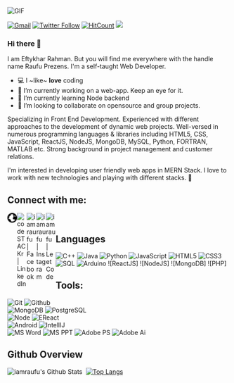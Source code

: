 ![GIF](https://github.com/iamraufu/iamraufu/blob/main/Assets/banner.jpg)

[![Gmail](https://img.shields.io/badge/%20-Send%20Mail-black?color=14171A&labelColor=ef5350&logo=gmail&logoColor=ffffff)](mailto:eftykhar.rahman@g.bracu.ac.bd)
[![Twitter Follow](https://img.shields.io/twitter/follow/10?label=Followers&style=social)](https://twitter.com/iamraufu)
[![HitCount](http://hits.dwyl.com/iamraufu/iamraufu.svg)](http://hits.dwyl.com/iamraufu/iamraufu)
 <img src="https://komarev.com/ghpvc/?username=iamraufu">
<!-- ![visitors](https://visitor-badge.laobi.icu/badge?page_id=iamraufu.iamraufu) -->
### Hi there 👋

I am Eftykhar Rahman. But you will find me everywhere with the handle name Raufu Prezens. I'm a self-taught Web Developer.  

- 💻 I ~like~ **love** coding
- 🔭 I’m currently working on a web-app. Keep an eye for it.
- 🌱 I’m currently learning Node backend
- 👯 I’m looking to collaborate on opensource and group projects.

Specializing in Front End Development. Experienced with different approaches to the development of dynamic web projects. Well-versed in numerous programming languages & libraries including HTML5, CSS, JavaScript, ReactJS, NodeJS, MongoDB, MySQL, Python, FORTRAN, MATLAB etc. Strong background in project management and customer relations.

I'm interested in developing user friendly web apps in MERN Stack. I love to work with new technologies and playing with different stacks. 🤖

<!-- - Usesless Stats:
- 🏅 Number of times I was asked to hack a FB : 3
- 📱  Number of times I was approached with an app idea: 7 
-->
 ## Connect with me:

[<img align="left" alt="iamraufu" width="22px" src="https://raw.githubusercontent.com/iconic/open-iconic/master/svg/globe.svg" />][website]
[<img align="left" alt="codeSTACKr | LinkedIn" width="22px" src="https://cdn.jsdelivr.net/npm/simple-icons@v3/icons/linkedin.svg" />][linkedin] 
[<img align="left" alt="iamraufu | Facebook" width="22px" src="https://cdn.jsdelivr.net/npm/simple-icons@v3/icons/facebook.svg" />][facebook]
[<img align="left" alt="iamraufu | Instagram" width="22px" src="https://cdn.jsdelivr.net/npm/simple-icons@v3/icons/instagram.svg" />][instagram]
[<img align="left" alt="iamraufu | LeetCode" width="22px" src="https://cdn.jsdelivr.net/npm/simple-icons@v3/icons/leetcode.svg" />][leetcode]

<br /> 

## Languages

![C++](https://img.shields.io/badge/-C++-000000?style=flat&logo=c%2B%2B)
![Java](https://img.shields.io/badge/-Java-000000?style=flat&logo=java)
![Python](https://img.shields.io/badge/-Python-000000?style=flat&logo=python)
![JavaScript](https://img.shields.io/badge/-JavaScript-000000?style=flat&logo=javascript)
![HTML5](https://img.shields.io/badge/-HTML5-000000?style=flat&logo=html5)
![CSS3](https://img.shields.io/badge/-CSS-000000?style=flat&logo=css3)
![SQL](https://img.shields.io/badge/-SQL-000000?style=flat&logo=mysql)
![Arduino](https://img.shields.io/badge/-Arduino-000000?style=flat&logo=arduino)
![ReactJS]
![NodeJS]
![MongoDB]
![PHP]


## Tools:

![Git](https://img.shields.io/badge/-Git-000000?style=flat&logo=git)
![Github](https://img.shields.io/badge/-Github-000000?style=flat&logo=github) <br />
![MongoDB](https://img.shields.io/badge/-MongoDB-000000?style=flat&logo=mongodb)
![PostgreSQL](https://img.shields.io/badge/-PostgreSQL-000000?style=flat&logo=postgresql) <br />
![Node](https://img.shields.io/badge/-Node-000000?style=flat&logo=node.js)
![EReact](https://img.shields.io/badge/-React-000000?style=flat&logo=react) <br />
![Android](https://img.shields.io/badge/-Android-000000?style=flat&logo=android)
![IntellIJ](https://img.shields.io/badge/-IntellIJ%20IDEA-000000?style=flat&logo=intellij%20idea) <br />
![MS Word](https://img.shields.io/badge/-MS%20Word-000000?style=flat&logo=microsoft%20word)
![MS PPT](https://img.shields.io/badge/-MS%20Powerpoint-000000?style=flat&logo=microsoft%20powerpoint)
![Adobe PS](https://img.shields.io/badge/-Adobe%20Photoshop-000000?style=flat&logo=adobe%20photoshop)
![Adobe Ai](https://img.shields.io/badge/-Adobe%20Illustrator-000000?style=flat&logo=adobe%20illustrator)

## Github Overview

<img align="left" alt="iamraufu's Github Stats" src="https://github-readme-stats.vercel.app/api?username=iamraufu&show_icons=true" />   &nbsp;
[![Top Langs](https://github-readme-stats.vercel.app/api/top-langs/?username=iamraufu&layout=compact)](https://github.com/anuraghazra/github-readme-stats) 

<br />

[website]: https://iamraufu.github.io/
[instagram]: https://instagram.com/iamraufu
[facebook]: https://www.facebook.com/iamraufu/
[leetcode]:https://leetcode.com/profile/iamraufu
[linkedin]:https://www.linkedin.com/in/eftykharrahman/
